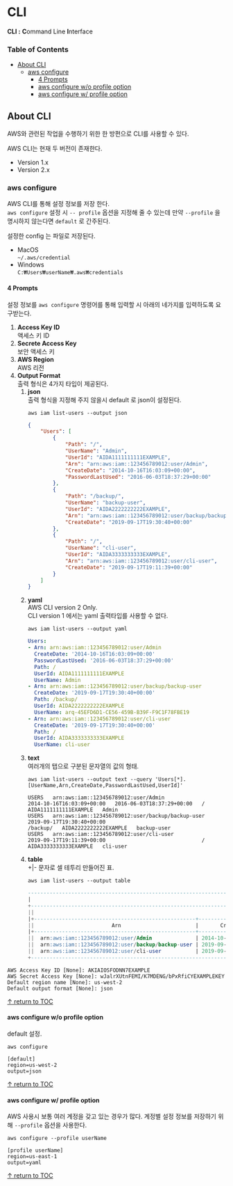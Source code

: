 # CLI
**CLI :**  **C**ommand Line **I**nterface

### Table of Contents
- [About CLI](#about-cli)
  - [aws configure](aws-configure)
    - [4 Prompts](4-prompts)
    - [aws configure w/o profile option](aws-configure-wo-profile-option)
    - [aws configure w/ profile option](aws-configure-w-profile-option)

## About CLI
AWS와 관련된 작업을 수행하기 위한 한 방편으로 CLI를 사용할 수 있다.  

AWS CLI는 현재 두 버전이 존재한다.
* Version 1.x
* Version 2.x


### aws configure
AWS CLI를 통해 설정 정보를 저장 한다.  
```aws configure``` 설정 시 ```-- profile``` 옵션을 지정해 줄 수 있는데 만약 ```--profile``` 을 명시하지 않는다면 ```default``` 로 간주된다.  

설정한 config 는 파일로 저장된다.
* MacOS  
  ```~/.aws/credential```
* Windows  
  ```C:₩Users₩userName₩.aws₩credentials```

#### 4 Prompts
설정 정보를 ```aws configure``` 명령어를 통해 입력할 시 아래의 네가지를 입력하도록 요구받는다.  
1. **Access Key ID**  
  액세스 키 ID
1. **Secrete Access Key**  
  보안 액세스 키
1. **AWS Region**  
  AWS 리전
1. **Output Format**  
  출력 형식은 4가지 타입이 제공된다.  
    1. **json**  
      출력 형식을 지정해 주지 않을시 default 로 json이 설정된다.  
        ```
        aws iam list-users --output json
        ```
        ```json
        {
            "Users": [
                {
                    "Path": "/",
                    "UserName": "Admin",
                    "UserId": "AIDA1111111111EXAMPLE",
                    "Arn": "arn:aws:iam::123456789012:user/Admin",
                    "CreateDate": "2014-10-16T16:03:09+00:00",
                    "PasswordLastUsed": "2016-06-03T18:37:29+00:00"
                },
                {
                    "Path": "/backup/",
                    "UserName": "backup-user",
                    "UserId": "AIDA2222222222EXAMPLE",
                    "Arn": "arn:aws:iam::123456789012:user/backup/backup-user",
                    "CreateDate": "2019-09-17T19:30:40+00:00"
                },
                {
                    "Path": "/",
                    "UserName": "cli-user",
                    "UserId": "AIDA3333333333EXAMPLE",
                    "Arn": "arn:aws:iam::123456789012:user/cli-user",
                    "CreateDate": "2019-09-17T19:11:39+00:00"
                }
            ]
        }
        ```
    1. **yaml**  
      AWS CLI version 2 Only.  
      CLI version 1 에서는 yaml 출력타입를 사용할 수 없다.  
        ```
        aws iam list-users --output yaml
        ```
        ```yaml
        Users:
        - Arn: arn:aws:iam::123456789012:user/Admin
          CreateDate: '2014-10-16T16:03:09+00:00'
          PasswordLastUsed: '2016-06-03T18:37:29+00:00'
          Path: /
          UserId: AIDA1111111111EXAMPLE
          UserName: Admin
        - Arn: arn:aws:iam::123456789012:user/backup/backup-user
          CreateDate: '2019-09-17T19:30:40+00:00'
          Path: /backup/
          UserId: AIDA2222222222EXAMPLE
          UserName: arq-45EFD6D1-CE56-459B-B39F-F9C1F78FBE19
        - Arn: arn:aws:iam::123456789012:user/cli-user
          CreateDate: '2019-09-17T19:30:40+00:00'
          Path: /
          UserId: AIDA3333333333EXAMPLE
          UserName: cli-user
        ```
    1. **text**  
      여러개의 탭으로 구분된 문자열의 값의 형태.  
        ```
        aws iam list-users --output text --query 'Users[*].[UserName,Arn,CreateDate,PasswordLastUsed,UserId]'
        ```
        ```aw
        USERS   arn:aws:iam::123456789012:user/Admin                2014-10-16T16:03:09+00:00   2016-06-03T18:37:29+00:00   /          AIDA1111111111EXAMPLE   Admin 
        USERS   arn:aws:iam::123456789012:user/backup/backup-user   2019-09-17T19:30:40+00:00                               /backup/   AIDA2222222222EXAMPLE   backup-user 
        USERS   arn:aws:iam::123456789012:user/cli-user             2019-09-17T19:11:39+00:00                               /          AIDA3333333333EXAMPLE   cli-user
        ```
    1. **table**  
      +|- 문자로 셀 테투리 만들어진 표.  
        ```
        aws iam list-users --output table
        ```
        ```sql
        -----------------------------------------------------------------------------------------------------------------------------------------------------------------
        |                                                                                 ListUsers                                                                     |
        +---------------------------------------------------------------------------------------------------------------------------------------------------------------+
        ||                                                                                  Users                                                                      ||
        |+----------------------------------------------------+---------------------------+---------------------------+----------+-----------------------+-------------+|
        ||                         Arn                        |       CreateDate          |    PasswordLastUsed       |   Path   |        UserId         |   UserName  ||
        |+----------------------------------------------------+---------------------------+---------------------------+----------+-----------------------+-------------+|
        ||  arn:aws:iam::123456789012:user/Admin              | 2014-10-16T16:03:09+00:00 | 2016-06-03T18:37:29+00:00 | /        | AIDA1111111111EXAMPLE | Admin       ||
        ||  arn:aws:iam::123456789012:user/backup/backup-user | 2019-09-17T19:30:40+00:00 |                           | /backup/ | AIDA2222222222EXAMPLE | backup-user ||
        ||  arn:aws:iam::123456789012:user/cli-user           | 2019-09-17T19:11:39+00:00 |                           | /        | AIDA3333333333EXAMPLE | cli-user    ||
        +---------------------------------------------------------------------------------------------------------------------------------------------------------------+
        ```

```aw
AWS Access Key ID [None]: AKIAIOSFODNN7EXAMPLE
AWS Secret Access Key [None]: wJalrXUtnFEMI/K7MDENG/bPxRfiCYEXAMPLEKEY
Default region name [None]: us-west-2
Default output format [None]: json
```

[↑ return to TOC](#table-of-contents)

#### aws configure w/o profile option  
default 설정.
```
aws configure
```

```
[default]
region=us-west-2
output=json
```

[↑ return to TOC](#table-of-contents)

#### aws configure w/ profile option 
AWS 사용시 보통 여러 계정을 갖고 있는 경우가 많다. 계정별 설정 정보를 저장하기 위해 ```--profile``` 옵션을 사용한다.  
```
aws configure --profile userName
```

```
[profile userName]
region=us-east-1
output=yaml
```

[↑ return to TOC](#table-of-contents)
